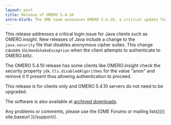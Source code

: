 ```yaml
---
layout: post
title: Release of OMERO 5.4.10
intro-blurb: The OME team announces OMERO 5.4.10, a critical update for Java clients
---
```


This release addresses a critical login issue for Java clients such as
OMERO.insight. New releases of Java include a change to the
``java.security`` file that disables anonymous cipher suites. This
change causes ``SSLHandshakeException`` when the client attempts to
authenticate to OMERO.blitz.

The OMERO 5.4.10 release has some clients like OMERO.insight check the security
property ``jdk.tls.disabledAlgorithms`` for the value "anon" and remove it if
present thus allowing authentication to proceed.

This release is for clients only and OMERO 5.4.10 servers do not need
to be upgraded.

The software is also available at [archived downloads](https://downloads.openmicroscopy.org/omero/5.4.10).

Any problems or comments, please use the [OME Forums or mailing lists]({{ site.baseurl }}/support/).
